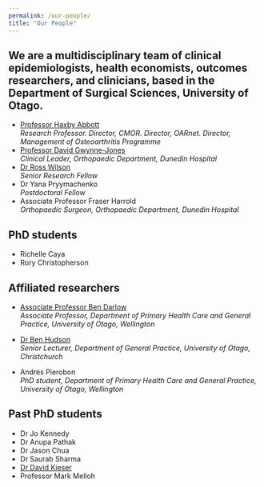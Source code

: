 ```yaml
---
permalink: /our-people/
title: "Our People"
---
```


## We are a multidisciplinary team of clinical epidemiologists, health economists, outcomes researchers, and clinicians, based in the Department of Surgical Sciences, University of Otago.

* [Professor Haxby Abbott](https://www.otago.ac.nz/dsm/people/expertise/profile/?id=797)  
*Research Professor. Director, CMOR. Director, OARnet. Director, Management of Osteoarthritis Programme*
* [Professor David Gwynne-Jones](https://www.otago.ac.nz/dsm-surgery/staff/expertise/profile/index.html?id=723)  
*Clinical Leader, Orthopaedic Department, Dunedin Hospital*
* [Dr Ross Wilson](https://rosswilson-nz.github.io)  
*Senior Research Fellow*
* Dr Yana Pryymachenko  
*Postdoctoral Fellow*
* Associate Professor Fraser Harrold               
*Orthopaedic Surgeon, Orthopaedic Department, Dunedin Hospital*

## PhD students

* Richelle Caya
* Rory Christopherson

## Affiliated researchers

* [Associate Professor Ben Darlow](https://www.otago.ac.nz/wellington/departments/primaryhealthcaregeneralpractice/staff/otago088308.html)  
*Associate Professor, Department of Primary Health Care and General Practice, University of Otago, Wellington*

* [Dr Ben Hudson](https://www.otago.ac.nz/christchurch/research/generalpractice/ourpeople/ben-hudson.html)  
*Senior Lecturer, Department of General Practice, University of Otago, Christchurch*

* Andrés Pierobon  
*PhD student, Department of Primary Health Care and General Practice, University of Otago, Wellington*

## Past PhD students

* Dr Jo Kennedy
* Dr Anupa Pathak
* Dr Jason Chua
* Dr Saurab Sharma
* [Dr David Kieser](https://www.otago.ac.nz/christchurch/departments/orthomsm/people/david-kieser.html)
* Professor Mark Melloh
